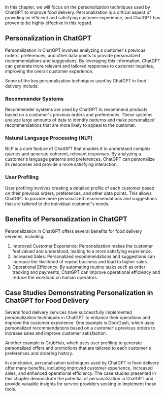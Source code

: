 
In this chapter, we will focus on the personalization techniques used by ChatGPT to improve food delivery. Personalization is a critical aspect of providing an efficient and satisfying customer experience, and ChatGPT has proven to be highly effective in this regard.

Personalization in ChatGPT
--------------------------

Personalization in ChatGPT involves analyzing a customer's previous orders, preferences, and other data points to provide personalized recommendations and suggestions. By leveraging this information, ChatGPT can generate more relevant and tailored responses to customer inquiries, improving the overall customer experience.

Some of the key personalization techniques used by ChatGPT in food delivery include:

### Recommender Systems

Recommender systems are used by ChatGPT to recommend products based on a customer's previous orders and preferences. These systems analyze large amounts of data to identify patterns and make personalized recommendations that are more likely to appeal to the customer.

### Natural Language Processing (NLP)

NLP is a core feature of ChatGPT that enables it to understand complex queries and generate coherent, relevant responses. By analyzing a customer's language patterns and preferences, ChatGPT can personalize its responses and provide a more satisfying interaction.

### User Profiling

User profiling involves creating a detailed profile of each customer based on their previous orders, preferences, and other data points. This allows ChatGPT to provide more personalized recommendations and suggestions that are tailored to the individual customer's needs.

Benefits of Personalization in ChatGPT
--------------------------------------

Personalization in ChatGPT offers several benefits for food delivery services, including:

1. Improved Customer Experience: Personalization makes the customer feel valued and understood, leading to a more satisfying experience.
2. Increased Sales: Personalized recommendations and suggestions can increase the likelihood of repeat business and lead to higher sales.
3. Operational Efficiency: By automating routine tasks such as order tracking and payments, ChatGPT can improve operational efficiency and reduce the workload on human operators.

Case Studies Demonstrating Personalization in ChatGPT for Food Delivery
-----------------------------------------------------------------------

Several food delivery services have successfully implemented personalization techniques in ChatGPT to enhance their operations and improve the customer experience. One example is DoorDash, which uses personalized recommendations based on a customer's previous orders to increase sales and improve customer satisfaction.

Another example is GrubHub, which uses user profiling to generate personalized offers and promotions that are tailored to each customer's preferences and ordering history.

In conclusion, personalization techniques used by ChatGPT in food delivery offer many benefits, including improved customer experience, increased sales, and enhanced operational efficiency. The case studies presented in this chapter demonstrate the potential of personalization in ChatGPT and provide valuable insights for service providers seeking to implement these tools.
